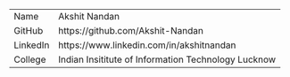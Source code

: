 <table>
      <tr>
        <td>Name</td>
        <td>Akshit Nandan</td>
      </tr>
      <tr>
        <td>GitHub</td>
        <td>https://github.com/Akshit-Nandan</td>
      </tr>
      <tr>
        <td>LinkedIn</td>
        <td>https://www.linkedin.com/in/akshitnandan</td>
      </tr>
      <tr>
        <td>College</td>
        <td>Indian Insititute of Information Technology Lucknow</td>
      </tr>
</table>

